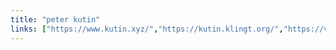 ```yaml
---
title: "peter kutin"
links: ["https://www.kutin.xyz/","https://kutin.klingt.org/","https://vimeo.com/acousticfields"]
---
```


